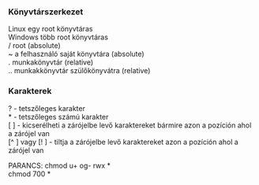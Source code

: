 ### Könyvtárszerkezet

Linux egy root könyvtáras\
Windows több root könyvtáras\
/ root  (absolute)\
~ a felhasználó saját könyvtára (absolute) \
. munkakönyvtár (relative)\
.. munkakkönyvtár szülőkönyvátra (relative)


### Karakterek
? - tetszőleges karakter\
\*  - tetszőleges számú karakter\
[ ] - kicserélheti a zárójelbe levő karaktereket bármire azon a pozíción ahol a zárójel van\
\[^ ] vagy \[! ] - tiltja a zárójelbe levő karaktereket azon a pozíción ahol a zárójel van


PARANCS: chmod u+ og- rwx * \
         chmod 700 *